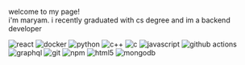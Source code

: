 <p>welcome to my page! </br> i'm maryam. i recently graduated with cs degree and im a backend developer
<p>
  <img alt="react" src="https://img.shields.io/badge/-react-45b8d8?style=flat-square&logo=react&logoColor=white" />
  <img alt="docker" src="https://img.shields.io/badge/-docker-46a2f1?style=flat-square&logo=docker&logoColor=white" />
  <img alt="python" src="https://img.shields.io/badge/-python-46a2f1?style=flat-square&logo=python&logoColor=white" />
  <img alt="c++" src="https://img.shields.io/badge/-c++-46a2f1?style=flat-square&logo=cpp&logoColor=white" />
  <img alt="c" src="https://img.shields.io/badge/-c-46a2f1?style=flat-square&logo=c&logoColor=white" />
  <img alt="javascript" src="https://img.shields.io/badge/-javascript-46a2f1?style=flat-square&logo=javascript&logoColor=white" />
  <img alt="github actions" src="https://img.shields.io/badge/-github_actions-2088FF?style=flat-square&logo=github-actions&logoColor=white" />
  <img alt="graphql" src="https://img.shields.io/badge/-graphql-E10098?style=flat-square&logo=graphql&logoColor=white" />
  <img alt="git" src="https://img.shields.io/badge/-git-F05032?style=flat-square&logo=git&logoColor=white" />
  <img alt="npm" src="https://img.shields.io/badge/-npm-CB3837?style=flat-square&logo=npm&logoColor=white" />
  <img alt="html5" src="https://img.shields.io/badge/-html5-E34F26?style=flat-square&logo=html5&logoColor=white" />
  <img alt="mongodb" src="https://img.shields.io/badge/-mongodb-13aa52?style=flat-square&logo=mongodb&logoColor=white" />
</p>
